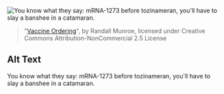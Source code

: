 ![You know what they say: mRNA-1273 before tozinameran, you'll have to slay a banshee in a catamaran.](https://imgs.xkcd.com/comics/vaccine_ordering.png)
> "[Vaccine Ordering](https://xkcd.com/2422/)", by Randall Munroe, licensed under Creative Commons Attribution-NonCommercial 2.5 License

## Alt Text
You know what they say: mRNA-1273 before tozinameran, you'll have to slay a banshee in a catamaran.

